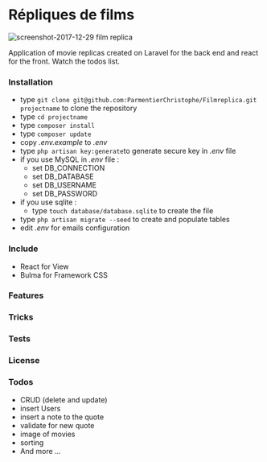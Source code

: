 # Répliques de films
![screenshot-2017-12-29 film replica](https://user-images.githubusercontent.com/13301795/34437774-72167e04-eca1-11e7-8d3a-0c367206c917.png)

Application of movie replicas created on Laravel for the back end and react for the front. Watch the todos list.

### Installation ###

* type `git clone git@github.com:ParmentierChristophe/Filmreplica.git projectname` to clone the repository 
* type `cd projectname`
* type `composer install`
* type `composer update`
* copy *.env.example* to *.env*
* type `php artisan key:generate`to generate secure key in *.env* file
* if you use MySQL in *.env* file :
   * set DB_CONNECTION
   * set DB_DATABASE
   * set DB_USERNAME
   * set DB_PASSWORD
* if you use sqlite :
   * type `touch database/database.sqlite` to create the file
* type `php artisan migrate --seed` to create and populate tables
* edit *.env* for emails configuration

### Include ###
* React for View
* Bulma for Framework CSS

### Features ###



### Tricks ###



### Tests ###



### License ###
### Todos ###
* CRUD (delete and update)
* insert Users 
* insert a note to the quote 
* validate for new quote
* image of movies
* sorting
* And more ...